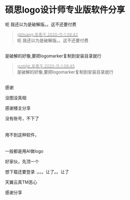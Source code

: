 # 硕思logo设计师专业版软件分享


呃 我还以为是破解版。。这不还要付费

<div class="quote"><blockquote><font size="2"><a href="https://www.hostloc.com/forum.php?mod=redirect&amp;goto=findpost&amp;pid=9383846&amp;ptid=760831" target="_blank"><font color="#999999">ybhuang 发表于 2020-11-1 09:43</font></a></font><br />
呃 我还以为是破解版。。这不还要付费</blockquote></div><br />
是破解的好像,要把logomarker复制到安装目录就行

<div class="quote"><blockquote><font size="2"><a href="https://www.hostloc.com/forum.php?mod=redirect&amp;goto=findpost&amp;pid=9383853&amp;ptid=760831" target="_blank"><font color="#999999">yumijie 发表于 2020-11-1 09:45</font></a></font><br />
是破解的好像,要把logomarker复制到安装目录就行</blockquote></div><br />
感谢

没图没真相 <img src="static/image/smiley/default/smile.gif" smilieid="1" border="0" alt="" />

感谢楼主分享

没有账号，不下了<br />
<br />
<br />
用不到这种软件，<br />
<br />
<br />
一般都是用AI做logo

好家伙，先顶一个

想下载还要登录 .。。。让了。。让了<img src="static/image/smiley/default/lol.gif" smilieid="12" border="0" alt="" />

天翼云真TM恶心

感谢分享 <img src="static/image/smiley/default/victory.gif" smilieid="14" border="0" alt="" />
